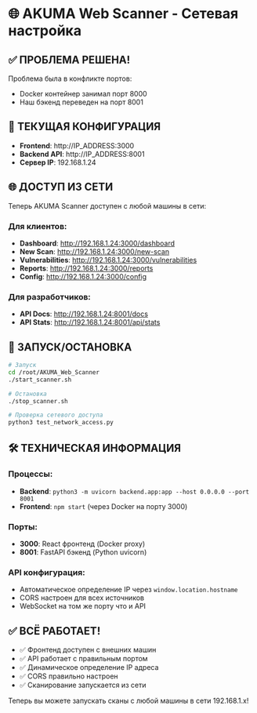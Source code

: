 # 🌐 AKUMA Web Scanner - Сетевая настройка

## ✅ ПРОБЛЕМА РЕШЕНА!

Проблема была в конфликте портов:
- Docker контейнер занимал порт 8000
- Наш бэкенд переведен на порт 8001

## 🔧 ТЕКУЩАЯ КОНФИГУРАЦИЯ

- **Frontend**: http://IP_ADDRESS:3000
- **Backend API**: http://IP_ADDRESS:8001
- **Сервер IP**: 192.168.1.24

## 🌐 ДОСТУП ИЗ СЕТИ

Теперь AKUMA Scanner доступен с любой машины в сети:

### Для клиентов:
- **Dashboard**: http://192.168.1.24:3000/dashboard
- **New Scan**: http://192.168.1.24:3000/new-scan
- **Vulnerabilities**: http://192.168.1.24:3000/vulnerabilities
- **Reports**: http://192.168.1.24:3000/reports
- **Config**: http://192.168.1.24:3000/config

### Для разработчиков:
- **API Docs**: http://192.168.1.24:8001/docs
- **API Stats**: http://192.168.1.24:8001/api/stats

## 🔧 ЗАПУСК/ОСТАНОВКА

```bash
# Запуск
cd /root/AKUMA_Web_Scanner
./start_scanner.sh

# Остановка  
./stop_scanner.sh

# Проверка сетевого доступа
python3 test_network_access.py
```

## 🛠️ ТЕХНИЧЕСКАЯ ИНФОРМАЦИЯ

### Процессы:
- **Backend**: `python3 -m uvicorn backend.app:app --host 0.0.0.0 --port 8001`
- **Frontend**: `npm start` (через Docker на порту 3000)

### Порты:
- **3000**: React фронтенд (Docker proxy)
- **8001**: FastAPI бэкенд (Python uvicorn)

### API конфигурация:
- Автоматическое определение IP через `window.location.hostname`
- CORS настроен для всех источников
- WebSocket на том же порту что и API

## ✅ ВСЁ РАБОТАЕТ!

- ✅ Фронтенд доступен с внешних машин
- ✅ API работает с правильным портом  
- ✅ Динамическое определение IP адреса
- ✅ CORS правильно настроен
- ✅ Сканирование запускается из сети

Теперь вы можете запускать сканы с любой машины в сети 192.168.1.x!
